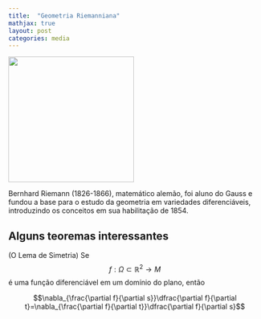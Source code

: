 ```yaml
---
title:  "Geometria Riemanniana"
mathjax: true
layout: post
categories: media
---
```


<img src="https://github.com/SubGui/subgui.github.io/blob/master/images/Bernhard-Riemann.jpg?raw=true" width="250" height="250">

Bernhard Riemann (1826-1866), matemático alemão, foi aluno do Gauss e fundou a base para o estudo da geometria em variedades diferenciáveis, introduzindo os conceitos em sua habilitação de 1854.

## Alguns teoremas interessantes

(O Lema de Simetria) Se $$f:\Omega\subset\mathbb{R}^2\rightarrow M$$ é uma função diferenciável em um domínio do plano, então

$$\nabla_{\frac{\partial f}{\partial s}}\dfrac{\partial f}{\partial t}=\nabla_{\frac{\partial f}{\partial t}}\dfrac{\partial f}{\partial s}$$
